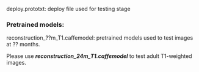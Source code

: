 deploy.prototxt: deploy file used for testing stage

### Pretrained models:

reconstruction_??m_T1.caffemodel: pretrained models used to test images at ?? months. 

Please use ***reconstruction_24m_T1.caffemodel*** to test adult T1-weighted images. 
